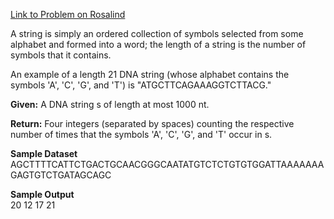 [Link to Problem on Rosalind](http://rosalind.info/problems/dna/)

A string is simply an ordered collection of symbols selected from some alphabet and formed into a word; the length of a string is the number of symbols that it contains.

An example of a length 21 DNA string (whose alphabet contains the symbols 'A', 'C', 'G', and 'T') is "ATGCTTCAGAAAGGTCTTACG."

**Given:** A DNA string s of length at most 1000 nt.

**Return:** Four integers (separated by spaces) counting the respective number of times that the symbols 'A', 'C', 'G', and 'T' occur in s.

**Sample Dataset**  
AGCTTTTCATTCTGACTGCAACGGGCAATATGTCTCTGTGTGGATTAAAAAAAGAGTGTCTGATAGCAGC  

**Sample Output**  
20 12 17 21